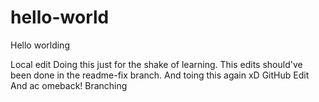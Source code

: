 # hello-world
Hello worlding

Local edit
Doing this just for the shake of learning.
This edits should've been done in the readme-fix branch.
And toing this again xD
GitHub Edit
And ac omeback!
Branching
